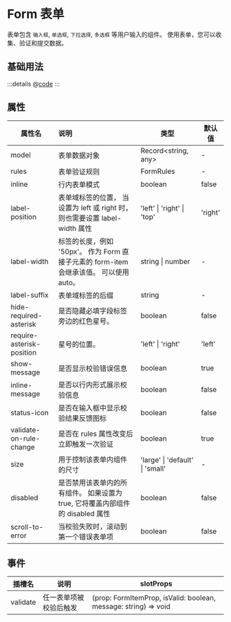 # Form 表单

表单包含 `输入框`, `单选框`, `下拉选择`, `多选框` 等用户输入的组件。 使用表单，您可以收集、验证和提交数据。

## 基础用法
<ContainerDemo>
<form-basic/>
</ContainerDemo>

:::details
@[code](@examples/form/basic.vue)
:::

## 属性

| 属性名                    | 说明                                                         | 类型                            | 默认值  |
| ------------------------- | :----------------------------------------------------------- | ------------------------------- | ------- |
| model                     | 表单数据对象                                                 | Record<string, any&gt;          | -       |
| rules                     | 表单验证规则                                                 | FormRules                       | -       |
| inline                    | 行内表单模式                                                 | boolean                         | false   |
| label-position            | 表单域标签的位置， 当设置为 left 或 right 时，则也需要设置 label-width 属性 | 'left' \| 'right' \| 'top'      | 'right' |
| label-width               | 标签的长度，例如 '50px'。 作为 Form 直接子元素的 form-item 会继承该值。 可以使用 auto。 | string \| number                | -       |
| label-suffix              | 表单域标签的后缀                                             | string                          | -       |
| hide-required-asterisk    | 是否隐藏必填字段标签旁边的红色星号。                         | boolean                         | false   |
| require-asterisk-position | 星号的位置。                                                 | 'left' \| 'right'               | 'left'  |
| show-message              | 是否显示校验错误信息                                         | boolean                         | true    |
| inline-message            | 是否以行内形式展示校验信息                                   | boolean                         | false   |
| status-icon               | 是否在输入框中显示校验结果反馈图标                           | boolean                         | false   |
| validate-on-rule-change   | 是否在 rules 属性改变后立即触发一次验证                      | boolean                         | true    |
| size                      | 用于控制该表单内组件的尺寸                                   | 'large' \| 'default' \| 'small' | -       |
| disabled                  | 是否禁用该表单内的所有组件。 如果设置为 true, 它将覆盖内部组件的 disabled 属性 | boolean                         | false   |
| scroll-to-error           | 当校验失败时，滚动到第一个错误表单项                         | boolean                         | false   |

## 事件

| 插槽名   | 说明                   | slotProps                                                    |
| -------- | ---------------------- | ------------------------------------------------------------ |
| validate | 任一表单项被校验后触发 | (prop: FormItemProp, isValid: boolean, message: string) => void |

